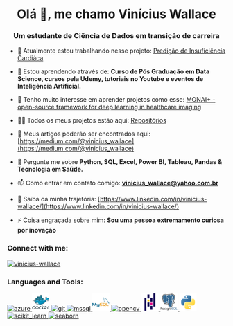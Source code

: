 <h1 align="center">Olá 👋, me chamo Vinícius Wallace</h1>
<h3 align="center">Um estudante de Ciência de Dados em transição de carreira</h3>

- 🔭 Atualmente estou trabalhando nesse projeto: [Predição de Insuficiência Cardiáca](https://github.com/viniwallaz/Heart_failure)

- 🌱 Estou aprendendo através de: **Curso de Pós Graduação em Data Science, cursos pela Udemy, tutoriais no Youtube e eventos de Inteligência Artificial.**

- 🤝 Tenho muito interesse em aprender projetos como esse: [MONAI+ - open-source framework for deep learning in healthcare imaging](https://github.com/Project-MONAI/MONAI)

- 👨‍💻 Todos os meus projetos estão aqui: [Repositórios](https://github.com/viniwallaz?tab=repositories)

- 📝 Meus artigos poderão ser encontrados aqui: [https://medium.com/@vinicius_wallace](https://medium.com/@vinicius_wallace)

- 💬 Pergunte me sobre **Python, SQL, Excel, Power BI, Tableau, Pandas & Tecnologia em Saúde.**

- 📫 Como entrar em contato comigo: **vinicius_wallace@yahoo.com.br**

- 📄 Saiba da minha trajetória: [https://www.linkedin.com/in/vinicius-wallace/](https://www.linkedin.com/in/vinicius-wallace/)

- ⚡ Coisa engraçada sobre mim: **Sou uma pessoa extremamento curiosa por inovação**

<h3 align="left">Connect with me:</h3>
<p align="left">
<a href="https://linkedin.com/in/vinicius-wallace" target="blank"><img align="center" src="https://raw.githubusercontent.com/rahuldkjain/github-profile-readme-generator/master/src/images/icons/Social/linked-in-alt.svg" alt="vinicius-wallace" height="30" width="40" /></a>
</p>

<h3 align="left">Languages and Tools:</h3>
<p align="left"> <a href="https://azure.microsoft.com/en-in/" target="_blank" rel="noreferrer"> <img src="https://www.vectorlogo.zone/logos/microsoft_azure/microsoft_azure-icon.svg" alt="azure" width="40" height="40"/> </a> <a href="https://www.docker.com/" target="_blank" rel="noreferrer"> <img src="https://raw.githubusercontent.com/devicons/devicon/master/icons/docker/docker-original-wordmark.svg" alt="docker" width="40" height="40"/> </a> <a href="https://git-scm.com/" target="_blank" rel="noreferrer"> <img src="https://www.vectorlogo.zone/logos/git-scm/git-scm-icon.svg" alt="git" width="40" height="40"/> </a> <a href="https://www.microsoft.com/en-us/sql-server" target="_blank" rel="noreferrer"> <img src="https://www.svgrepo.com/show/303229/microsoft-sql-server-logo.svg" alt="mssql" width="40" height="40"/> </a> <a href="https://www.mysql.com/" target="_blank" rel="noreferrer"> <img src="https://raw.githubusercontent.com/devicons/devicon/master/icons/mysql/mysql-original-wordmark.svg" alt="mysql" width="40" height="40"/> </a> <a href="https://opencv.org/" target="_blank" rel="noreferrer"> <img src="https://www.vectorlogo.zone/logos/opencv/opencv-icon.svg" alt="opencv" width="40" height="40"/> </a> <a href="https://pandas.pydata.org/" target="_blank" rel="noreferrer"> <img src="https://raw.githubusercontent.com/devicons/devicon/2ae2a900d2f041da66e950e4d48052658d850630/icons/pandas/pandas-original.svg" alt="pandas" width="40" height="40"/> </a> <a href="https://www.postgresql.org" target="_blank" rel="noreferrer"> <img src="https://raw.githubusercontent.com/devicons/devicon/master/icons/postgresql/postgresql-original-wordmark.svg" alt="postgresql" width="40" height="40"/> </a> <a href="https://www.python.org" target="_blank" rel="noreferrer"> <img src="https://raw.githubusercontent.com/devicons/devicon/master/icons/python/python-original.svg" alt="python" width="40" height="40"/> </a> <a href="https://scikit-learn.org/" target="_blank" rel="noreferrer"> <img src="https://upload.wikimedia.org/wikipedia/commons/0/05/Scikit_learn_logo_small.svg" alt="scikit_learn" width="40" height="40"/> </a> <a href="https://seaborn.pydata.org/" target="_blank" rel="noreferrer"> <img src="https://seaborn.pydata.org/_images/logo-mark-lightbg.svg" alt="seaborn" width="40" height="40"/> </a> </p>
